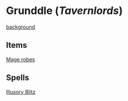 # Grunddle (*Tavernlords*)

[background](https://github.com/gregofgreg5/magick-ink2020/blob/main/player-characters/grunddle/grunddle-background.md#grunddle)

## Items

[Mage robes](https://github.com/gregofgreg5/magick-ink2020/blob/main/homebrew/magic-items/mage-robes.md#mage-robe)

## Spells

[Illusory Blitz](https://github.com/gregofgreg5/magick-ink2020/blob/main/homebrew/spells/illusory-blitz.md#illusory-blitz)
